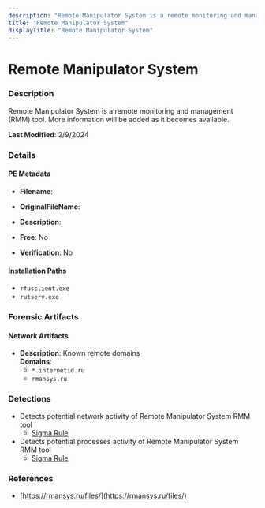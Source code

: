 ```yaml
---
description: "Remote Manipulator System is a remote monitoring and management (RMM) tool. More information will be added as it becomes available."
title: "Remote Manipulator System"
displayTitle: "Remote Manipulator System"
---
```




# Remote Manipulator System


### Description

Remote Manipulator System is a remote monitoring and management (RMM) tool. More information will be added as it becomes available.



**Last Modified**: 2/9/2024

### Details


#### PE Metadata
- **Filename**: 
- **OriginalFileName**: 
- **Description**: 


- **Free**: No

- **Verification**: No




#### Installation Paths
- `rfusclient.exe`
- `rutserv.exe`

### Forensic Artifacts




#### Network Artifacts
- **Description**: Known remote domains
<br/>**Domains**:
    - `*.internetid.ru`
    - `rmansys.ru`


### Detections
- Detects potential network activity of Remote Manipulator System RMM tool
  - [Sigma Rule](https://github.com/magicsword-io/LOLRMM/blob/main/detections/sigma/remote_manipulator_system_network_sigma.yml)
- Detects potential processes activity of Remote Manipulator System RMM tool
  - [Sigma Rule](https://github.com/magicsword-io/LOLRMM/blob/main/detections/sigma/remote_manipulator_system_processes_sigma.yml)

### References
- [https://rmansys.ru/files/](https://rmansys.ru/files/)


